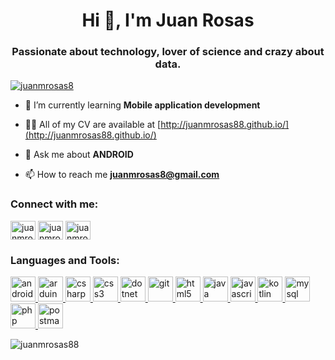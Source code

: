 <h1 align="center">Hi 👋, I'm Juan Rosas</h1>
<h3 align="center">Passionate about technology, lover of science and crazy about data.</h3>

<p align="left"> <a href="https://twitter.com/juanmrosas8" target="blank"><img src="https://img.shields.io/twitter/follow/juanmrosas8?logo=twitter&style=for-the-badge" alt="juanmrosas8" /></a> </p>

- 🌱 I’m currently learning **Mobile application development**

- 👨‍💻 All of my CV are available at [http://juanmrosas88.github.io/](http://juanmrosas88.github.io/)

- 💬 Ask me about **ANDROID**

- 📫 How to reach me **juanmrosas8@gmail.com**

<h3 align="left">Connect with me:</h3>
<p align="left">
<a href="https://twitter.com/juanmrosas8" target="blank"><img align="center" src="https://cdn.jsdelivr.net/npm/simple-icons@3.0.1/icons/twitter.svg" alt="juanmrosas8" height="30" width="40" /></a>
<a href="https://linkedin.com/in/juanmrosas88/" target="blank"><img align="center" src="https://cdn.jsdelivr.net/npm/simple-icons@3.0.1/icons/linkedin.svg" alt="juanmrosas88/" height="30" width="40" /></a>
<a href="https://instagram.com/juanmrosas8" target="blank"><img align="center" src="https://cdn.jsdelivr.net/npm/simple-icons@3.0.1/icons/instagram.svg" alt="juanmrosas8" height="30" width="40" /></a>
</p>

<h3 align="left">Languages and Tools:</h3>
<p align="left"> <a href="https://developer.android.com" target="_blank"> <img src="https://devicons.github.io/devicon/devicon.git/icons/android/android-original-wordmark.svg" alt="android" width="40" height="40"/> </a> <a href="https://www.arduino.cc/" target="_blank"> <img src="https://cdn.worldvectorlogo.com/logos/arduino-1.svg" alt="arduino" width="40" height="40"/> </a> <a href="https://www.w3schools.com/cs/" target="_blank"> <img src="https://devicons.github.io/devicon/devicon.git/icons/csharp/csharp-original.svg" alt="csharp" width="40" height="40"/> </a> <a href="https://www.w3schools.com/css/" target="_blank"> <img src="https://devicons.github.io/devicon/devicon.git/icons/css3/css3-original-wordmark.svg" alt="css3" width="40" height="40"/> </a> <a href="https://dotnet.microsoft.com/" target="_blank"> <img src="https://devicons.github.io/devicon/devicon.git/icons/dot-net/dot-net-original-wordmark.svg" alt="dotnet" width="40" height="40"/> </a> <a href="https://git-scm.com/" target="_blank"> <img src="https://www.vectorlogo.zone/logos/git-scm/git-scm-icon.svg" alt="git" width="40" height="40"/> </a> <a href="https://www.w3.org/html/" target="_blank"> <img src="https://devicons.github.io/devicon/devicon.git/icons/html5/html5-original-wordmark.svg" alt="html5" width="40" height="40"/> </a> <a href="https://www.java.com" target="_blank"> <img src="https://devicons.github.io/devicon/devicon.git/icons/java/java-original-wordmark.svg" alt="java" width="40" height="40"/> </a> <a href="https://developer.mozilla.org/en-US/docs/Web/JavaScript" target="_blank"> <img src="https://devicons.github.io/devicon/devicon.git/icons/javascript/javascript-original.svg" alt="javascript" width="40" height="40"/> </a> <a href="https://kotlinlang.org" target="_blank"> <img src="https://www.vectorlogo.zone/logos/kotlinlang/kotlinlang-icon.svg" alt="kotlin" width="40" height="40"/> </a> <a href="https://www.mysql.com/" target="_blank"> <img src="https://devicons.github.io/devicon/devicon.git/icons/mysql/mysql-original-wordmark.svg" alt="mysql" width="40" height="40"/> </a> <a href="https://www.php.net" target="_blank"> <img src="https://devicons.github.io/devicon/devicon.git/icons/php/php-original.svg" alt="php" width="40" height="40"/> </a> <a href="https://postman.com" target="_blank"> <img src="https://www.vectorlogo.zone/logos/getpostman/getpostman-icon.svg" alt="postman" width="40" height="40"/> </a> </p>

<p><img align="center" src="https://github-readme-stats.vercel.app/api/top-langs?username=juanmrosas88&show_icons=true&locale=en&layout=compact" alt="juanmrosas88" /></p>
